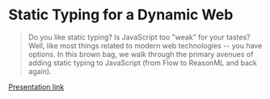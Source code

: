 # Static Typing for a Dynamic Web
> Do you like static typing? Is JavaScript too "weak" for your tastes? Well, like most things related to modern web technologies -- you have options. In this brown bag, we walk through the primary avenues of adding static typing to JavaScript (from Flow to ReasonML and back again).

[Presentation link](https://irate-yarn.surge.sh)
